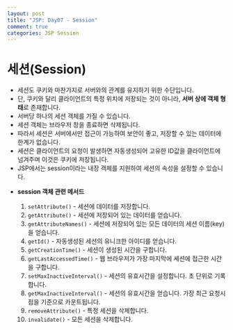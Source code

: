 ```yaml
---
layout: post
title: "JSP: Day07 - Session"
comment: true
categories: JSP Session
---
```

# 세션(Session)

- 세션도 쿠키와 마찬가지로 서버와의 관계를 유지하기 위한 수단입니다.
- 단, 쿠키와 달리 클라이언트의 특정 위치에 저장되는 것이 아니라, **서버 상에 객체 형태**로 존재합니다.
- 서버당 하나의 세션 객체를 가질 수 있습니다.
- 세션 객체는 브라우저 창을 종료하면 삭제됩니다.
- 따라서 세션은 서버에서만 접근이 가능하여 보안이 좋고, 저장할 수 있는 데이터에 한계가 없습니다.
- 세션은 클라이언트의 요청이 발생하면 자동생성되어 고유한 ID값을 클라이언트에 넘겨주며 이것은 쿠키에 저장됩니다.
- JSP에서는 session이라는 내장 객체를 지원하여 세션의 속성을 설정할 수 있습니다.

* **session 객체 관련 메서드**

    1. `setAttribute()` - 세션에 데이터를 저장합니다.
    2. `getAttribute()` - 세션에 저장되어 있는 데이터를 얻습니다.
    3. `getAttributeNames()` - 세션에 저장되어 있는 모든 데이터의 세션 이름(key)을 얻습니다.
    4. `getId()` - 자동생성된 세션의 유니크한 아이디를 얻습니다.
    5. `getCreationTime()` - 세션이 생성된 시간을 구합니다.
    6. `getLastAccessedTime()` - 웹 브라우저가 가장 마지막에 세션에 접근한 시간을 구합니다.
    7. `setMaxInactiveInterval()` - 세션의 유효시간을 설정합니다. 초 단위로 기록합니다.
    8. `getMaxInactiveInterval()` - 세션의 유효시간을 얻습니다. 가장 최근 요청시점을 기준으로 카운트됩니다.
    9. `removeAttribute()` - 특정 세션을 삭제합니다.
    10. `invalidate()` - 모든 세션을 삭제합니다.